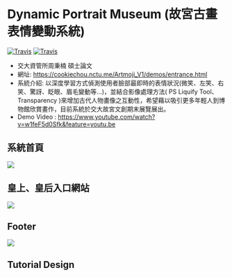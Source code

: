 Dynamic Portrait Museum (故宮古畫表情變動系統)
===
[![Travis](https://img.shields.io/badge/language-Javascript-red.svg)](https://www.javascript.com/)
[![Travis](https://img.shields.io/badge/language-Python-blue.svg)](https://www.python.org/)


- 交大資管所周秉楠 碩士論文
- 網址: https://cookiechou.nctu.me/Artmoji_V1/demos/entrance.html
- 系統介紹: 以深度學習方式偵測使用者臉部最即時的表情狀況(微笑、左笑、右笑、驚訝、眨眼、眉毛變動等…)，並結合影像處理方法( PS Liquify Tool、Transparency )來增加古代人物畫像之互動性，希望藉以吸引更多年輕人到博物館欣賞畫作，目前系統於交大故宮文創期末展覽展出。
- Demo Video : https://www.youtube.com/watch?v=w1feF5d0Sfk&feature=youtu.be

## 系統首頁
![](https://i.imgur.com/z2wMLAh.jpg)

## 皇上、皇后入口網站
![](https://i.imgur.com/VC5a7fR.jpg)

## Footer
![](https://i.imgur.com/zb4byBy.png)

## Tutorial Design
